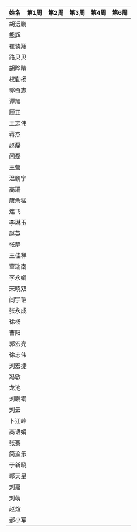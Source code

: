 <table>
  <thead>
    <tr>
      <th align="left">姓名</th>
      <th align="left">第1周</th>
      <th align="left">第2周</th>
      <th align="left">第3周</th>
      <th align="left">第4周</th>
      <th align="left">第6周</th>
    </tr>
  </thead>
  <tbody>
    <tr><td align="left" colspan="6">胡远鹏</td></tr>
    <tr><td align="left" colspan="6">熊辉</td></tr>
    <tr><td align="left" colspan="6">瞿骁翔</td></tr>
    <tr><td align="left" colspan="6">路贝贝</td></tr>
    <tr><td align="left" colspan="6">胡晔晴</td></tr>
    <tr><td align="left" colspan="6">权勤扬</td></tr>
    <tr><td align="left" colspan="6">郭奇志</td></tr>
    <tr><td align="left" colspan="6">谭旭</td></tr>
    <tr><td align="left" colspan="6">顾正</td></tr>
    <tr><td align="left" colspan="6">王志伟</td></tr>
    <tr><td align="left" colspan="6">蒋杰</td></tr>
    <tr><td align="left" colspan="6">赵磊</td></tr>
    <tr><td align="left" colspan="6">闫磊</td></tr>
    <tr><td align="left" colspan="6">王莹</td></tr>
    <tr><td align="left" colspan="6">温鹏宇</td></tr>
    <tr><td align="left" colspan="6">高珊</td></tr>
    <tr><td align="left" colspan="6">唐余猛</td></tr>
    <tr><td align="left" colspan="6">连飞</td></tr>
    <tr><td align="left" colspan="6">李琳玉</td></tr>
    <tr><td align="left" colspan="6">赵英</td></tr>
    <tr><td align="left" colspan="6">张静</td></tr>
    <tr><td align="left" colspan="6">王佳祥</td></tr>
    <tr><td align="left" colspan="6">董瑞南</td></tr>
    <tr><td align="left" colspan="6">李永娟</td></tr>
    <tr><td align="left" colspan="6">宋晓双</td></tr>
    <tr><td align="left" colspan="6">闫宇韬</td></tr>
    <tr><td align="left" colspan="6">张永成</td></tr>
    <tr><td align="left" colspan="6">徐杨</td></tr>
    <tr><td align="left" colspan="6">曹阳</td></tr>
    <tr><td align="left" colspan="6">郭宏亮</td></tr>
    <tr><td align="left" colspan="6">徐志伟</td></tr>
    <tr><td align="left" colspan="6">刘宏捷</td></tr>
    <tr><td align="left" colspan="6">冯敏</td></tr>
    <tr><td align="left" colspan="6">龙池</td></tr>
    <tr><td align="left" colspan="6">刘鹏钢</td></tr>
    <tr><td align="left" colspan="6">刘云</td></tr>
    <tr><td align="left" colspan="6">卜江峰</td></tr>
    <tr><td align="left" colspan="6">高语娟</td></tr>
    <tr><td align="left" colspan="6">张赛</td></tr>
    <tr><td align="left" colspan="6">简渝乐</td></tr>
    <tr><td align="left" colspan="6">于新晓</td></tr>
    <tr><td align="left" colspan="6">郭天星</td></tr>
    <tr><td align="left" colspan="6">刘嘉</td></tr>
    <tr><td align="left" colspan="6">刘萌</td></tr>
    <tr><td align="left" colspan="6">赵煊</td></tr>
    <tr><td align="left" colspan="6">郝小军</td></tr>
        
  </tbody>
</table>